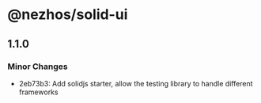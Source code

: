 # @nezhos/solid-ui

## 1.1.0

### Minor Changes

- 2eb73b3: Add solidjs starter, allow the testing library to handle different frameworks
